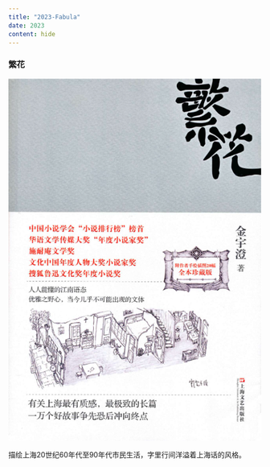 ```yaml
---
title: "2023-Fabula"
date: 2023
content: hide
---
```


### 繁花

![](2023-01-13-00-12-10.png)

描绘上海20世纪60年代至90年代市民生活，字里行间洋溢着上海话的风格。